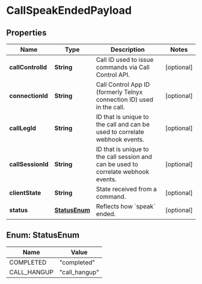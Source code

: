 

# CallSpeakEndedPayload

## Properties

Name | Type | Description | Notes
------------ | ------------- | ------------- | -------------
**callControlId** | **String** | Call ID used to issue commands via Call Control API. |  [optional]
**connectionId** | **String** | Call Control App ID (formerly Telnyx connection ID) used in the call. |  [optional]
**callLegId** | **String** | ID that is unique to the call and can be used to correlate webhook events. |  [optional]
**callSessionId** | **String** | ID that is unique to the call session and can be used to correlate webhook events. |  [optional]
**clientState** | **String** | State received from a command. |  [optional]
**status** | [**StatusEnum**](#StatusEnum) | Reflects how &#x60;speak&#x60; ended. |  [optional]



## Enum: StatusEnum

Name | Value
---- | -----
COMPLETED | &quot;completed&quot;
CALL_HANGUP | &quot;call_hangup&quot;



